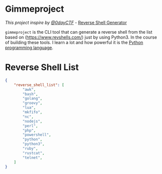 # Gimmeproject

 _This project inspire by [@0dayCTF](https://twitter.com/0dayCTF)_ - [Reverse Shell Generator](https://www.revshells.com/)

`gimmeproject` is the CLI tool that can generate a reverse shell from the list based on (https://www.revshells.com/) just by using Python3. In the course of building these tools. I learn a lot and how powerful it is the [Python programming language](https://www.python.org/). 

# Reverse Shell List

```json
{
	"reverse_shell_list": [
        "awk",
        "bash",
        "golang",
        "groovy",
        "lua",
        "mkfifo",
        "nc",
        "nodejs",
        "perl",
        "php",
        "powershell",
        "python",
        "python3",
        "ruby",
        "rustcat",
        "telnet",
	]
}
```